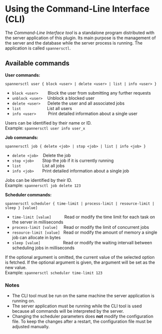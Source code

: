 # Using the Command-Line Interface (CLI)

The *Command-Line Interface tool* is a standalone program distributed with the server application of this plugin. 
Its main purpose is the management of the server and the database while the
server process is running. The application is called ```spannersctl```.

## Available commands ##

**User commands:**
```
spannersctl user { block <user> | delete <user> | list | info <user> }
```
* `block <user>` &nbsp;&nbsp;&nbsp;&nbsp;&nbsp;&nbsp;          Block the user from submitting any further requests
* `unblock <user>`&nbsp;&nbsp;&nbsp;         Unblock a blocked user
* `delete <user>` &nbsp;&nbsp;&nbsp;&nbsp;         Delete the user and all associated jobs
* `list` &nbsp;&nbsp;&nbsp;&nbsp;&nbsp;&nbsp;&nbsp;&nbsp;&nbsp;&nbsp;&nbsp;&nbsp;&nbsp;&nbsp;&nbsp;&nbsp;&nbsp;&nbsp;&nbsp;&nbsp;                  List all users
* `info <user>` &nbsp;&nbsp;&nbsp;&nbsp;&nbsp;&nbsp;&nbsp;&nbsp;           Print detailed information about a single user

Users can be identified by their name or ID.  
Example: `spannersctl user info user_x`

**Job commands:**
```
spannersctl job { delete <job> | stop <job> | list | info <job> }
```
* `delete <job>` &nbsp;&nbsp;         Delete the job
* `stop <job>`&nbsp;&nbsp;&nbsp;&nbsp;&nbsp;&nbsp;             Stop the job if it is currently running
* `list`  &nbsp;&nbsp;&nbsp;&nbsp;&nbsp;&nbsp;&nbsp;&nbsp;&nbsp;&nbsp;&nbsp;&nbsp;&nbsp;&nbsp;&nbsp;&nbsp;                 List all jobs
* `info <job>` &nbsp;&nbsp;&nbsp;&nbsp;&nbsp;            Print detailed information about a single job

Jobs can be identified by their ID.  
Example: `spannersctl job delete 123`

**Scheduler commands:**
```
spannersctl scheduler { time-limit | process-limit | resource-limit | sleep } [value]
```
* `time-limit [value]` &nbsp;&nbsp;&nbsp;&nbsp;&nbsp;&nbsp;&nbsp;&nbsp;&nbsp;    Read or modify the time limit for each task on the server in milliseconds
* `process-limit [value]`&nbsp;&nbsp;&nbsp;&nbsp;  Read or modify the limit of concurrent jobs
* `resource-limit [value]`&nbsp;&nbsp; Read or modify the amount of memory a single job can allocate in bytes
* `sleep [value]`&nbsp;&nbsp;&nbsp;&nbsp;&nbsp;&nbsp;&nbsp;&nbsp;&nbsp;&nbsp;&nbsp;&nbsp;&nbsp;&nbsp;&nbsp;&nbsp;&nbsp;&nbsp;          Read or modify the waiting intervall between scheduling jobs in milliseconds

If the optional argument is omitted, the current value of the selected option is fetched.
If the optional argument is given, the argument will be set as the new value.  
Example: `spannersctl scheduler time-limit 123`

### Notes ###

* The CLI tool must be run on the same machine the server application is running
  on.
* The server application must be running while the CLI tool is used because all
  commands will be interpreted by the server.
* Changing the scheduler parameters does **not** modify the configuration file.
  To keep the changes after a restart, the configuration file must be adjusted
  manually.
